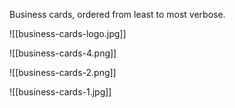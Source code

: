 Business cards, ordered from least to most verbose.

![[business-cards-logo.jpg]]

![[business-cards-4.png]]

![[business-cards-2.png]]

![[business-cards-1.jpg]]
